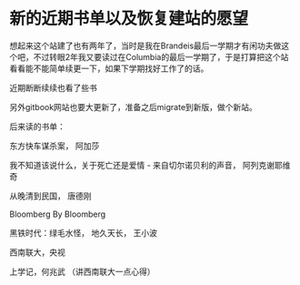 # 新的近期书单以及恢复建站的愿望

想起来这个站建了也有两年了，当时是我在Brandeis最后一学期才有闲功夫做这个吧，不过转眼2年我又要读过在Columbia的最后一学期了，于是打算把这个站看看能不能简单续更一下，如果下学期找好工作了的话。

近期断断续续也看了些书

另外gitbook网站也要大更新了，准备之后migrate到新版，做个新站。

后来读的书单：

东方快车谋杀案， 阿加莎

我不知道该说什么，关于死亡还是爱情 - 来自切尔诺贝利的声音， 阿列克谢耶维奇

从晚清到民国， 唐德刚

Bloomberg By Bloomberg

黑铁时代：绿毛水怪， 地久天长， 王小波

西南联大，央视

上学记，何兆武 （讲西南联大一点心得）

